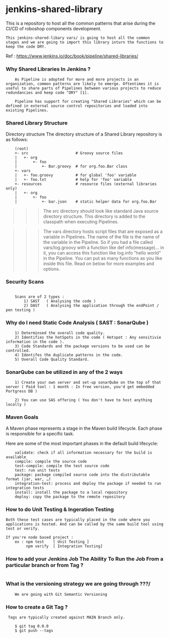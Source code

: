 # jenkins-shared-library

This is a repository to host all the common patterns that arise during the CI/CD of roboshop components development.

```
This jenkins-shared-libary vars/ is going to host all the common stages and we are going to import this library inturn the functions to keep the code DRY.
```

Ref : https://www.jenkins.io/doc/book/pipeline/shared-libraries/


### Why Shared Libraries In Jenkins ?

```
    As Pipeline is adopted for more and more projects in an organization, common patterns are likely to emerge. Oftentimes it is useful to share parts of Pipelines between various projects to reduce redundancies and keep code "DRY" [1].

    Pipeline has support for creating "Shared Libraries" which can be defined in external source control repositories and loaded into existing Pipelines.

```

### Shared Library Structure

Directory structure
The directory structure of a Shared Library repository is as follows:

```
    (root)
    +- src                     # Groovy source files
    |   +- org
    |       +- foo
    |           +- Bar.groovy  # for org.foo.Bar class
    +- vars
    |   +- foo.groovy          # for global 'foo' variable
    |   +- foo.txt             # help for 'foo' variable
    +- resources               # resource files (external libraries only)
    |   +- org
    |       +- foo
    |           +- bar.json    # static helper data for org.foo.Bar
```

>>> The src directory should look like standard Java source directory structure. This directory is added to the classpath when executing Pipelines.

>>> The vars directory hosts script files that are exposed as a variable in Pipelines. The name of the file is the name of the variable in the Pipeline. So if you had a file called vars/log.groovy with a function like def info(message)…​ in it, you can access this function like log.info "hello world" in the Pipeline. You can put as many functions as you like inside this file. Read on below for more examples and options.


### Security Scans 
```

    Scans are of 2 types :
        1) SAST   ( Analysing the code )
        2) DAST   ( Analysing the application through the endPoint / pen testing )

```
### Why do I need Static Code Analysis ( SAST : SonarQube )

```
    1) Determinsed the overall code quality.
    2) Identifies the hotSpots in the code ( Hotspot : Any sensitivie information in the code ).
    3) Code Standards and the package versions to be used can be controlled.
    4) Identifes the duplicate patterns in the code.
    5) Overall Code Quality Standard.
```

### SonarQube can be utilized in any of the 2 ways 

```
    1) Create your own server and set-up sonarQube on the top of that server ( Paid tool : 1 month : In free version, you'd get embedded Portgress DB ) 

    2) You can use SAS offering ( You don't have to host anything locally )
```


### Maven Goals

A Maven phase represents a stage in the Maven build lifecycle. Each phase is responsible for a specific task.

Here are some of the most important phases in the default build lifecycle:


```
    validate: check if all information necessary for the build is available
    compile: compile the source code
    test-compile: compile the test source code
    test: run unit tests
    package: package compiled source code into the distributable format (jar, war, …)
    integration-test: process and deploy the package if needed to run integration tests
    install: install the package to a local repository
    deploy: copy the package to the remote repository
```


### How to do Unit Testing & Ingeration Testing

```
Both these test cases are typically placed in the code where you applications is hosted. And can be called by the same build tool using test or verify.

If you're node based project :
    ex : npm test    [ Unit Testing ]
         npm verify  [ Integration Testing]

```


### How to add your Jenkins Job The Ability To Run the Job From a particular branch or from Tag ?

```

```


### What is the versioning strategy we are going through ???/

```
    We are going with Git Semantic Versioning
```


### How to create a Git Tag ?

```
 Tags are typically created against MAIN Branch only.

    $ git tag 0.0.0
    $ git push --tags
```